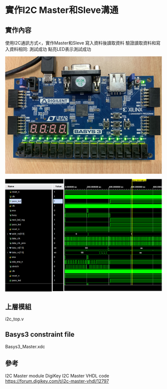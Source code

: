 # 實作I2C Master和Sleve溝通

## 實作內容
使用I2C通訊方式<，實作Master和Sleve
寫入資料後讀取資料
驗證讀取資料和寫入資料相同: 測試成功 
點亮LED表示測試成功

![alt text](第四題.jpg)

![alt text](post_imp_sim.png)

## 上層模組
i2c_top.v

## Basys3 constraint file
Basys3_Master.xdc


## 參考
I2C Master module
DigiKey I2C Master VHDL code
https://forum.digikey.com/t/i2c-master-vhdl/12797
 
